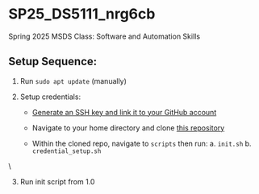 # SP25_DS5111_nrg6cb
Spring 2025 MSDS Class: Software and Automation Skills

## Setup Sequence:
1. Run `sudo apt update` (manually)

2. Setup credentials:
	* [Generate an SSH key and link it to your GitHub account](https://docs.github.com/en/authentication/connecting-to-github-with-ssh/generating-a-new-ssh-key-and-adding-it-to-the-ssh-agent)

	* Navigate to your home directory and clone [this repository](https://github.com/KazBarker/SP25_DS5111_nrg6cb)

	* Within the cloned repo, navigate to `scripts` then run:
		a. `init.sh`
		b. `credential_setup.sh`

\

3. Run init script from 1.0

